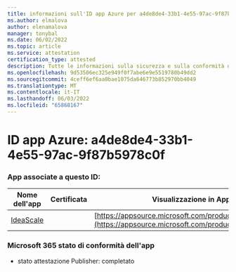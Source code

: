```yaml
---
title: informazioni sull'ID app Azure per a4de8de4-33b1-4e55-97ac-9f87b5978c0f
ms.author: elmalova
author: elenamalova
manager: tonybal
ms.date: 06/02/2022
ms.topic: article
ms.service: attestation
certification_type: attested
description: Tutte le informazioni sulla sicurezza e sulla conformità disponibili per a4de8de4-33b1-4e55-97ac-9f87b5978c0f.
ms.openlocfilehash: 9d53506ec325e949f0f7abe6e9e5519780b49dd2
ms.sourcegitcommit: 4ceff6ef6aa0bae1075da646773b852970bb4049
ms.translationtype: MT
ms.contentlocale: it-IT
ms.lasthandoff: 06/03/2022
ms.locfileid: "65868167"
---
```

# <a name="azure-app-id-a4de8de4-33b1-4e55-97ac-9f87b5978c0f"></a>ID app Azure: a4de8de4-33b1-4e55-97ac-9f87b5978c0f


### <a name="apps-associated-with-this-id"></a>App associate a questo ID:
| **Nome dell'app** | **Certificata** | **Visualizzazione in AppSource** |
|--------------|---------------|-----------------------|
| [IdeaScale](../forward/WA200003868.md) |  | [https://appsource.microsoft.com/product/office/WA200003868](https://appsource.microsoft.com/product/office/WA200003868) |

### <a name="microsoft-365-app-compliance-status"></a>Microsoft 365 stato di conformità dell'app
- stato attestazione Publisher: completato
